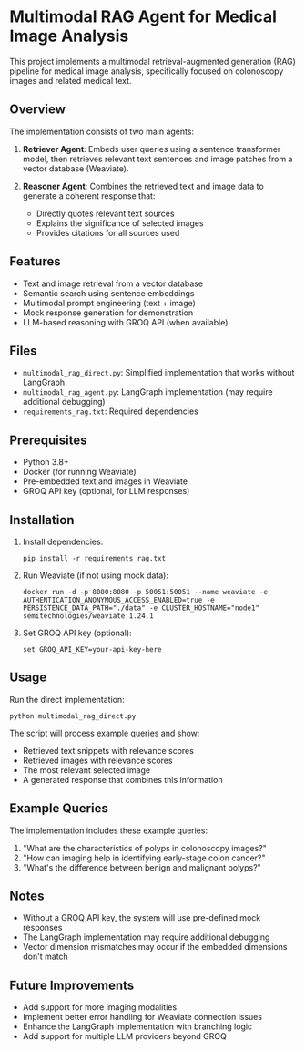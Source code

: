 # Multimodal RAG Agent for Medical Image Analysis

This project implements a multimodal retrieval-augmented generation (RAG) pipeline for medical image analysis, specifically focused on colonoscopy images and related medical text.

## Overview

The implementation consists of two main agents:

1. **Retriever Agent**: Embeds user queries using a sentence transformer model, then retrieves relevant text sentences and image patches from a vector database (Weaviate).

2. **Reasoner Agent**: Combines the retrieved text and image data to generate a coherent response that:
   - Directly quotes relevant text sources
   - Explains the significance of selected images
   - Provides citations for all sources used

## Features

- Text and image retrieval from a vector database
- Semantic search using sentence embeddings
- Multimodal prompt engineering (text + image)
- Mock response generation for demonstration
- LLM-based reasoning with GROQ API (when available)

## Files

- `multimodal_rag_direct.py`: Simplified implementation that works without LangGraph
- `multimodal_rag_agent.py`: LangGraph implementation (may require additional debugging)
- `requirements_rag.txt`: Required dependencies

## Prerequisites

- Python 3.8+
- Docker (for running Weaviate)
- Pre-embedded text and images in Weaviate
- GROQ API key (optional, for LLM responses)

## Installation

1. Install dependencies:
   ```
   pip install -r requirements_rag.txt
   ```

2. Run Weaviate (if not using mock data):
   ```
   docker run -d -p 8080:8080 -p 50051:50051 --name weaviate -e AUTHENTICATION_ANONYMOUS_ACCESS_ENABLED=true -e PERSISTENCE_DATA_PATH="./data" -e CLUSTER_HOSTNAME="node1" semitechnologies/weaviate:1.24.1
   ```

3. Set GROQ API key (optional):
   ```
   set GROQ_API_KEY=your-api-key-here
   ```

## Usage

Run the direct implementation:
```
python multimodal_rag_direct.py
```

The script will process example queries and show:
- Retrieved text snippets with relevance scores
- Retrieved images with relevance scores
- The most relevant selected image
- A generated response that combines this information

## Example Queries

The implementation includes these example queries:
1. "What are the characteristics of polyps in colonoscopy images?"
2. "How can imaging help in identifying early-stage colon cancer?"
3. "What's the difference between benign and malignant polyps?"

## Notes

- Without a GROQ API key, the system will use pre-defined mock responses
- The LangGraph implementation may require additional debugging
- Vector dimension mismatches may occur if the embedded dimensions don't match

## Future Improvements

- Add support for more imaging modalities
- Implement better error handling for Weaviate connection issues
- Enhance the LangGraph implementation with branching logic
- Add support for multiple LLM providers beyond GROQ 